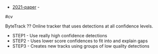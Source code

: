 

- [2021-paper](https://arxiv.org/abs/2110.06864) - 


#cv

ByteTrack
??
Online tracker that uses detections at all confidence levels.
- STEP1 - Use really high confidence detections
- STEP2 - Uses lower score confidences to fit into and explain gaps 
- STEP3 - Creates new tracks using groups of low quality detections
<!--SR:!2024-09-22,1,230-->


